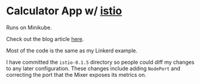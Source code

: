 # Calculator App w/ [istio](https://istio.io/about/)

Runs on Minikube.

Check out the blog article [here](https://medium.com/@jeffzzq/linkerd-vs-istio-my-2-1e16557891a6).

Most of the code is the same as my Linkerd example.

I have committed the `istio-0.1.5` directory so people could diff my changes to any later configuration. These changes include adding `NodePort` and correcting the port that the Mixer exposes its metrics on.
